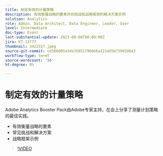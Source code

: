 ```yaml
---
title: 制定有效的计量策略
description: 有效衡量战略的要素共同挑战和战略框架的解决方案实例
solution: Analytics
role: Admin, Data Architect, Data Engineer, Leader, User
level: Intermediate
doc-type: Event
last-substantial-update: 2023-08-08T00:00:00Z
jira: KT-13777
thumbnail: 3422527.jpeg
source-git-commit: ce580d05a3de350517960eba121dd5b739028643
workflow-type: tm+mt
source-wordcount: '56'
ht-degree: 0%

---
```



# 制定有效的计量策略

Adobe Analytics Booster Pack由Adobe专家主持，在会上分享了测量计划策略的最佳实践。

* 有效衡量战略的要素
* 常见挑战和解决方案
* 战略框架示例

>[!VIDEO](https://video.tv.adobe.com/v/3422527/?learn=on)
